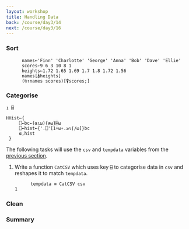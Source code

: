 ```yaml
---
layout: workshop
title: Handling Data
back: /course/day3/14
next: /course/day3/16
---
```


### Sort

```APL
      names←'Finn' 'Charlotte' 'George' 'Anna' 'Bob' 'Dave' 'Ellie'
      scores←9 6 3 10 8 1
      heights←1.72 1.65 1.69 1.7 1.8 1.72 1.56
      names[⍋heights]
      (⍉↑names scores)[⍒scores;]
```

### Categorise

`⍸ ⌸`

```APL
HHist←{                               
     ⎕←bc←(⍺⍸⍵){≢⍵}⌸⍵           
     ⎕←hist←{'.⎕'[1+⍵∘.≥⍳⌈/⍵]}bc
     ⍺,hist                     
 }    
```

The following tasks will use the `csv` and `tempdata` variables from the [previous section](/course/day3/14#native-files).

1. Write a function `CatCSV` which uses key `⌸` to categorise data in `csv` and reshapes it to match `tempdata`.
    ```APL
          tempdata ≡ CatCSV csv
    1
    ```

### Clean

### Summary